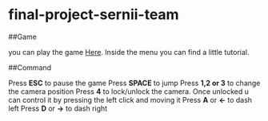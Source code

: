 # final-project-sernii-team

##Game

you can play the game [Here](https://sapienzainteractivegraphicscourse.github.io/final-project-la_dl-team/).
Inside the menu you can find a little tutorial.

##Command 

Press **ESC** to pause the game
Press **SPACE** to jump
Press **1,2 or 3** to change the camera position
Press **4** to lock/unlock the camera. Once unlocked u can control it by pressing the left click and moving it
Press **A** or **←** to dash left
Press **D** or **→** to dash right
